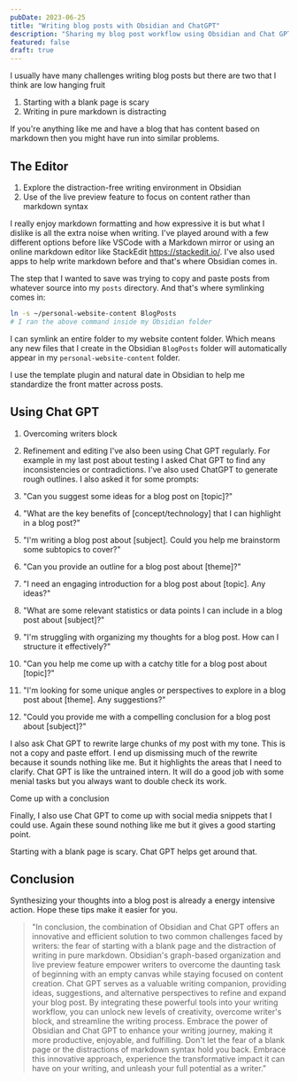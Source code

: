 ```yaml
---
pubDate: 2023-06-25
title: "Writing blog posts with Obsidian and ChatGPT"
description: "Sharing my blog post workflow using Obsidian and Chat GPT"
featured: false
draft: true
---
```


I usually have many challenges writing blog posts but there are two that I think are low hanging fruit

1. Starting with a blank page is scary
2. Writing in pure markdown is distracting

If you're anything like me and have a blog that has content based on markdown then you might have run into similar problems.

## The Editor
1. Explore the distraction-free writing environment in Obsidian 
2. Use of the live preview feature to focus on content rather than markdown syntax

I really enjoy markdown formatting and how expressive it is but what I dislike is all the extra noise when writing. I've played around with a few different options before like VSCode with a Markdown mirror or using an online markdown editor like StackEdit https://stackedit.io/. I've also used apps to help write markdown before and that's where Obsidian comes in.

The step that I wanted to save was trying to copy and paste posts from whatever source into my `posts` directory. And that's where symlinking comes in:

```bash
ln -s ~/personal-website-content BlogPosts
# I ran the above command inside my Obsidian folder
```

I can symlink an entire folder to my website content folder. Which means any new files that I create in the Obsidian `BlogPosts` folder will automatically appear in my `personal-website-content` folder. 

I use the template plugin and natural date in Obsidian to help me standardize the front matter across posts.

## Using Chat GPT
1. Overcoming writers block
2. Refinement and editing
I've also been using Chat GPT regularly. For example in my last post about testing I asked Chat GPT to find any inconsistencies or contradictions. I've also used ChatGPT to generate rough outlines. I also asked it for some prompts:

1. "Can you suggest some ideas for a blog post on [topic]?"
2. "What are the key benefits of [concept/technology] that I can highlight in a blog post?"
3. "I'm writing a blog post about [subject]. Could you help me brainstorm some subtopics to cover?"
4. "Can you provide an outline for a blog post about [theme]?"
5. "I need an engaging introduction for a blog post about [topic]. Any ideas?"
6. "What are some relevant statistics or data points I can include in a blog post about [subject]?"
7. "I'm struggling with organizing my thoughts for a blog post. How can I structure it effectively?"
8. "Can you help me come up with a catchy title for a blog post about [topic]?"
9. "I'm looking for some unique angles or perspectives to explore in a blog post about [theme]. Any suggestions?"
10. "Could you provide me with a compelling conclusion for a blog post about [subject]?"

I also ask Chat GPT to rewrite large chunks of my post with my tone. This is not a copy and paste effort. I end up dismissing much of the rewrite because it sounds nothing like me. But it highlights the areas that I need to clarify. Chat GPT is like the untrained intern. It will do a good job with some menial tasks but you always want to double check its work.

Come up with a conclusion

Finally, I also use Chat GPT to come up with social media snippets that I could use. Again these sound nothing like me but it gives a good starting point.

Starting with a blank page is scary. Chat GPT helps get around that.

## Conclusion

Synthesizing your thoughts into a blog post is already a energy intensive action. Hope these tips make it easier for you.

> "In conclusion, the combination of Obsidian and Chat GPT offers an innovative and efficient solution to two common challenges faced by writers: the fear of starting with a blank page and the distraction of writing in pure markdown. Obsidian's graph-based organization and live preview feature empower writers to overcome the daunting task of beginning with an empty canvas while staying focused on content creation. Chat GPT serves as a valuable writing companion, providing ideas, suggestions, and alternative perspectives to refine and expand your blog post. By integrating these powerful tools into your writing workflow, you can unlock new levels of creativity, overcome writer's block, and streamline the writing process. Embrace the power of Obsidian and Chat GPT to enhance your writing journey, making it more productive, enjoyable, and fulfilling. Don't let the fear of a blank page or the distractions of markdown syntax hold you back. Embrace this innovative approach, experience the transformative impact it can have on your writing, and unleash your full potential as a writer."